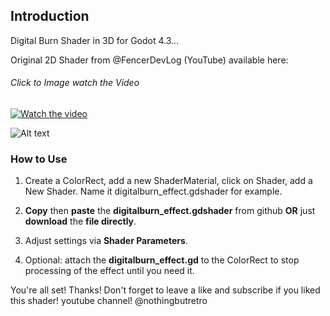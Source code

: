 ## Introduction

Digital Burn Shader in 3D for Godot 4.3...

Original 2D Shader from @FencerDevLog (YouTube) available here:
###### Click to Image watch the Video
[![Watch the video](https://github.com/mikecabral/Godot_4/blob/main/DigitalBurn_Shader_3D/thumbnail.png)](https://www.youtube.com/watch?v=ut8rm1XRmo4)

![Alt text](https://github.com/mikecabral/Godot_4/blob/main/DigitalBurn_Shader_3D/thumbnail2.png)



### How to Use

1. Create a ColorRect, add a new ShaderMaterial, click on Shader, add a New Shader. Name it digitalburn_effect.gdshader for example.

2. **Copy** then **paste** the **digitalburn_effect.gdshader** from github **OR** just **download** the **file directly**.

3. Adjust settings via **Shader Parameters**.

4. Optional: attach the **digitalburn_effect.gd** to the ColorRect to stop processing of the effect until you need it.

You're all set! Thanks!
Don't forget to leave a like and subscribe if you liked this shader!
youtube channel! @nothingbutretro